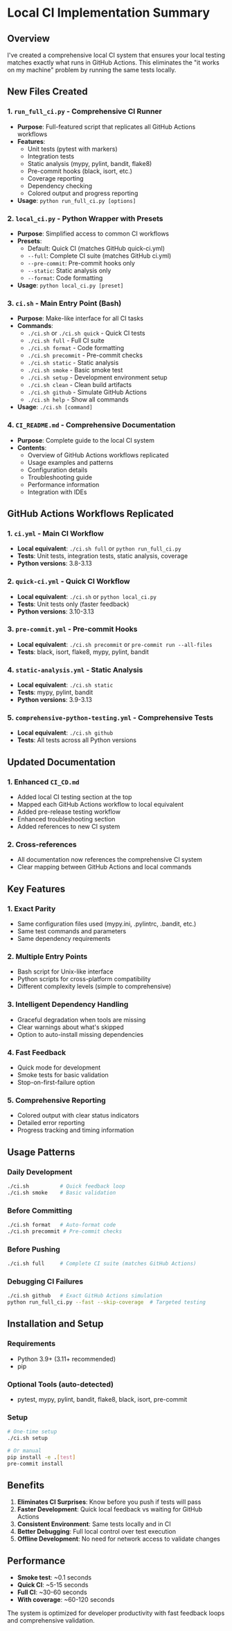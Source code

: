 # Local CI Implementation Summary

## Overview

I've created a comprehensive local CI system that ensures your local testing matches exactly what runs in GitHub Actions. This eliminates the "it works on my machine" problem by running the same tests locally.

## New Files Created

### 1. `run_full_ci.py` - Comprehensive CI Runner
- **Purpose**: Full-featured script that replicates all GitHub Actions workflows
- **Features**:
  - Unit tests (pytest with markers)
  - Integration tests
  - Static analysis (mypy, pylint, bandit, flake8)
  - Pre-commit hooks (black, isort, etc.)
  - Coverage reporting
  - Dependency checking
  - Colored output and progress reporting
- **Usage**: `python run_full_ci.py [options]`

### 2. `local_ci.py` - Python Wrapper with Presets
- **Purpose**: Simplified access to common CI workflows
- **Presets**:
  - Default: Quick CI (matches GitHub quick-ci.yml)
  - `--full`: Complete CI suite (matches GitHub ci.yml)
  - `--pre-commit`: Pre-commit hooks only
  - `--static`: Static analysis only
  - `--format`: Code formatting
- **Usage**: `python local_ci.py [preset]`

### 3. `ci.sh` - Main Entry Point (Bash)
- **Purpose**: Make-like interface for all CI tasks
- **Commands**:
  - `./ci.sh` or `./ci.sh quick` - Quick CI tests
  - `./ci.sh full` - Full CI suite
  - `./ci.sh format` - Code formatting
  - `./ci.sh precommit` - Pre-commit checks
  - `./ci.sh static` - Static analysis
  - `./ci.sh smoke` - Basic smoke test
  - `./ci.sh setup` - Development environment setup
  - `./ci.sh clean` - Clean build artifacts
  - `./ci.sh github` - Simulate GitHub Actions
  - `./ci.sh help` - Show all commands
- **Usage**: `./ci.sh [command]`

### 4. `CI_README.md` - Comprehensive Documentation
- **Purpose**: Complete guide to the local CI system
- **Contents**:
  - Overview of GitHub Actions workflows replicated
  - Usage examples and patterns
  - Configuration details
  - Troubleshooting guide
  - Performance information
  - Integration with IDEs

## GitHub Actions Workflows Replicated

### 1. `ci.yml` - Main CI Workflow
- **Local equivalent**: `./ci.sh full` or `python run_full_ci.py`
- **Tests**: Unit tests, integration tests, static analysis, coverage
- **Python versions**: 3.8-3.13

### 2. `quick-ci.yml` - Quick CI Workflow
- **Local equivalent**: `./ci.sh` or `python local_ci.py`
- **Tests**: Unit tests only (faster feedback)
- **Python versions**: 3.10-3.13

### 3. `pre-commit.yml` - Pre-commit Hooks
- **Local equivalent**: `./ci.sh precommit` or `pre-commit run --all-files`
- **Tests**: black, isort, flake8, mypy, pylint, bandit

### 4. `static-analysis.yml` - Static Analysis
- **Local equivalent**: `./ci.sh static`
- **Tests**: mypy, pylint, bandit
- **Python versions**: 3.9-3.13

### 5. `comprehensive-python-testing.yml` - Comprehensive Tests
- **Local equivalent**: `./ci.sh github`
- **Tests**: All tests across all Python versions

## Updated Documentation

### 1. Enhanced `CI_CD.md`
- Added local CI testing section at the top
- Mapped each GitHub Actions workflow to local equivalent
- Added pre-release testing workflow
- Enhanced troubleshooting section
- Added references to new CI system

### 2. Cross-references
- All documentation now references the comprehensive CI system
- Clear mapping between GitHub Actions and local commands

## Key Features

### 1. **Exact Parity**
- Same configuration files used (mypy.ini, .pylintrc, .bandit, etc.)
- Same test commands and parameters
- Same dependency requirements

### 2. **Multiple Entry Points**
- Bash script for Unix-like interface
- Python scripts for cross-platform compatibility
- Different complexity levels (simple to comprehensive)

### 3. **Intelligent Dependency Handling**
- Graceful degradation when tools are missing
- Clear warnings about what's skipped
- Option to auto-install missing dependencies

### 4. **Fast Feedback**
- Quick mode for development
- Smoke tests for basic validation
- Stop-on-first-failure option

### 5. **Comprehensive Reporting**
- Colored output with clear status indicators
- Detailed error reporting
- Progress tracking and timing information

## Usage Patterns

### Daily Development
```bash
./ci.sh          # Quick feedback loop
./ci.sh smoke    # Basic validation
```

### Before Committing
```bash
./ci.sh format   # Auto-format code
./ci.sh precommit # Pre-commit checks
```

### Before Pushing
```bash
./ci.sh full     # Complete CI suite (matches GitHub Actions)
```

### Debugging CI Failures
```bash
./ci.sh github   # Exact GitHub Actions simulation
python run_full_ci.py --fast --skip-coverage  # Targeted testing
```

## Installation and Setup

### Requirements
- Python 3.9+ (3.11+ recommended)
- pip

### Optional Tools (auto-detected)
- pytest, mypy, pylint, bandit, flake8, black, isort, pre-commit

### Setup
```bash
# One-time setup
./ci.sh setup

# Or manual
pip install -e .[test]
pre-commit install
```

## Benefits

1. **Eliminates CI Surprises**: Know before you push if tests will pass
2. **Faster Development**: Quick local feedback vs waiting for GitHub Actions
3. **Consistent Environment**: Same tests locally and in CI
4. **Better Debugging**: Full local control over test execution
5. **Offline Development**: No need for network access to validate changes

## Performance

- **Smoke test**: ~0.1 seconds
- **Quick CI**: ~5-15 seconds
- **Full CI**: ~30-60 seconds
- **With coverage**: ~60-120 seconds

The system is optimized for developer productivity with fast feedback loops and comprehensive validation.
